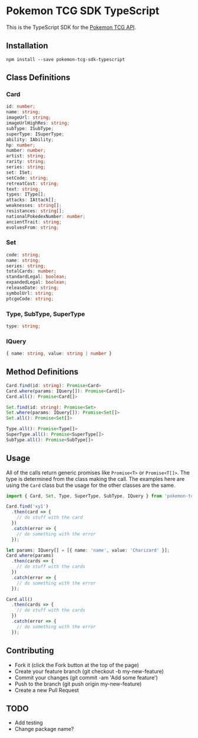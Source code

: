 # Pokemon TCG SDK TypeScript

This is the TypeScript SDK for the [Pokemon TCG API](https://pokemontcg.io).

## Installation 

```
npm install --save pokemon-tcg-sdk-typescript
```

## Class Definitions

### Card

```typescript
id: number;
name: string;
imageUrl: string;
imageUrlHighRes: string;
subType: ISubType;
superType: ISuperType;
ability: IAbility;
hp: number;
number: number;
artist: string;
rarity: string;
series: string;
set: ISet;
setCode: string;
retreatCost: string;
text: string;
types: IType[];
attacks: IAttack[];
weaknesses: string[];
resistances: string[];
nationalPokedexNumber: number;
ancientTrait: string;
evolvesFrom: string;
```

### Set

```typescript
code: string;
name: string;
series: string;
totalCards: number;
standardLegal: boolean;
expandedLegal: boolean;
releaseDate: string;
symbolUrl: string;
ptcgoCode: string;
```

### Type, SubType, SuperType

```typescript
type: string;
```

### IQuery

```typescript
{ name: string, value: string | number }
```

## Method Definitions

```typescript
Card.find(id: string): Promise<Card>
Card.where(params: IQuery[]): Promise<Card[]>
Card.all(): Promise<Card[]>

Set.find(id: string): Promise<Set>
Set.where(params: IQuery[]): Promise<Set[]>
Set.all(): Promise<Set[]>

Type.all(): Promise<Type[]>
SuperType.all(): Promise<SuperType[]>
SubType.all(): Promise<SubType[]>
```

## Usage

All of the calls return generic promises like `Promise<T>` or `Promise<T[]>`. The type is determined from the class making the call. The examples here are using the `Card` class but the usage for the other classes are the same.

```typescript
import { Card, Set, Type, SuperType, SubType, IQuery } from 'pokemon-tcg-sdk-typescript'

Card.find('xy1')
  .then(card => {
    // do stuff with the card
  })
  .catch(error => {
    // do something with the error
  });

let params: IQuery[] = [{ name: 'name', value: 'Charizard' }];
Card.where(params)
  .then(cards => {
    // do stuff with the cards
  })
  .catch(error => {
    // do something with the error
  });

Card.all()
  .then(cards => {
    // do stuff with the cards
  })
  .catch(error => {
    // do something with the error
  });
```

## Contributing
 * Fork it (click the Fork button at the top of the page)
 * Create your feature branch (git checkout -b my-new-feature)
 * Commit your changes (git commit -am 'Add some feature')
 * Push to the branch (git push origin my-new-feature)
 * Create a new Pull Request

 ## TODO
  * Add testing
  * Change package name?
